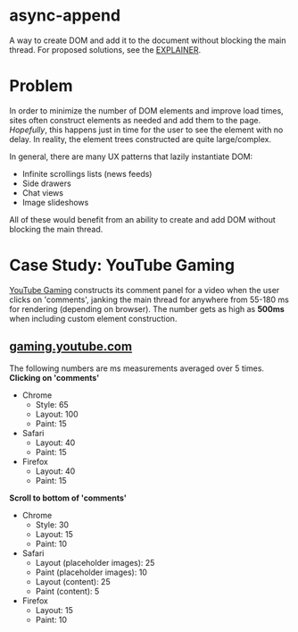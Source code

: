 # async-append
A way to create DOM and add it to the document without blocking the main thread. For proposed solutions, see the [EXPLAINER](EXPLAINER.md).

# Problem
In order to minimize the number of DOM elements and improve load times, sites often construct elements as needed and add them to the page. _Hopefully_, this happens just in time for the user to see the element with no delay. In reality, the element trees constructed are quite large/complex.

In general, there are many UX patterns that lazily instantiate DOM:

- Infinite scrollings lists (news feeds)
- Side drawers
- Chat views
- Image slideshows

All of these would benefit from an ability to create and add DOM without blocking the main thread.

# Case Study: YouTube Gaming
[YouTube Gaming](gaming.youtube.com) constructs its comment panel for a video when the user clicks on 'comments', janking the main thread for anywhere from 55-180 ms for rendering (depending on browser). The number gets as high as __500ms__ when including custom element construction.

## [gaming.youtube.com](https://gaming.youtube.com/watch?v=i0purbwzs4U) 
The following numbers are ms measurements averaged over 5 times.
__Clicking on 'comments'__
- Chrome
  - Style: 65
  - Layout: 100
  - Paint: 15  
- Safari
  - Layout: 40
  - Paint: 15
- Firefox
  - Layout: 40
  - Paint: 15

__Scroll to bottom of 'comments'__
- Chrome
  - Style: 30
  - Layout: 15
  - Paint: 10  
- Safari
  - Layout (placeholder images): 25
  - Paint (placeholder images): 10
  - Layout (content): 25
  - Paint (content): 5
- Firefox
  - Layout: 15
  - Paint: 10


